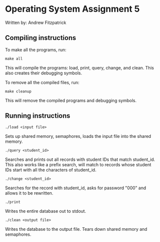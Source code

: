 # Operating System Assignment 5 #####
Written by: Andrew Fitzpatrick

## Compiling instructions #####

To make all the programs, run:

	make all

This will compile the programs: load, print, query, change, and clean. This also creates their debugging symbols.

To remove all the compiled files, run:

	make cleanup

This will remove the compiled programs and debugging symbols.


## Running instructions #####

	./load <input file>

Sets up shared memory, semaphores, loads the input file into the shared memory.

	./query <student_id>

Searches and prints out all records with student IDs that match student_id.
This also works like a prefix search, will match to records whose student IDs start with all the characters of student_id.

	./change <student_id>

Searches for the record with student_id, asks for password "000" and allows it to be rewritten.

	./print

Writes the entire database out to stdout.

	./clean <output file>

Writes the database to the output file. Tears down shared memory and semaphores.
